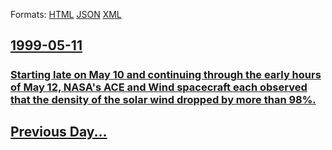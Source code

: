 
Formats: [HTML](1999/05/11/index.html)  [JSON](1999/05/11/index.json)  [XML](1999/05/11/index.xml)  

## [1999-05-11](/news/1999/05/11/index.md)

##### 
### [ Starting late on May 10 and continuing through the early hours of May 12, NASA's ACE and Wind spacecraft each observed that the density of the solar wind dropped by more than 98%. ](/news/1999/05/11/starting-late-on-may-10-and-continuing-through-the-early-hours-of-may-12-nasa-s-ace-and-wind-spacecraft-each-observed-that-the-density-of.md)
## [Previous Day...](/news/1999/05/10/index.md)

